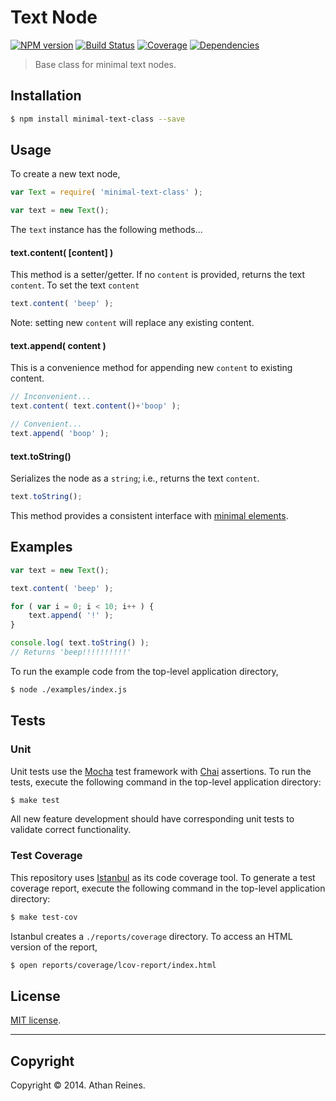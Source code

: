 Text Node
=========
[![NPM version][npm-image]][npm-url] [![Build Status][travis-image]][travis-url] [![Coverage][coveralls-image]][coveralls-url] [![Dependencies][dependencies-image]][dependencies-url]

> Base class for minimal text nodes.


## Installation

``` bash
$ npm install minimal-text-class --save
```


## Usage

To create a new text node,

``` javascript
var Text = require( 'minimal-text-class' );

var text = new Text();
```

The `text` instance has the following methods...


#### text.content( [content] )

This method is a setter/getter. If no `content` is provided, returns the text `content`. To set the text `content`

``` javascript
text.content( 'beep' );
```

Note: setting new `content` will replace any existing content.


#### text.append( content )

This is a convenience method for appending new `content` to existing content. 

``` javascript
// Inconvenient...
text.content( text.content()+'boop' );

// Convenient...
text.append( 'boop' );
```


#### text.toString()

Serializes the node as a `string`; i.e., returns the text `content`. 

``` javascript
text.toString();
```

This method provides a consistent interface with [minimal elements](https://github.com/element-io/element).


## Examples

``` javascript
var text = new Text();

text.content( 'beep' );

for ( var i = 0; i < 10; i++ ) {
	text.append( '!' );
}

console.log( text.toString() );
// Returns 'beep!!!!!!!!!!'
```

To run the example code from the top-level application directory,

``` bash
$ node ./examples/index.js
```


## Tests

### Unit

Unit tests use the [Mocha](http://visionmedia.github.io/mocha) test framework with [Chai](http://chaijs.com) assertions. To run the tests, execute the following command in the top-level application directory:

``` bash
$ make test
```

All new feature development should have corresponding unit tests to validate correct functionality.


### Test Coverage

This repository uses [Istanbul](https://github.com/gotwarlost/istanbul) as its code coverage tool. To generate a test coverage report, execute the following command in the top-level application directory:

``` bash
$ make test-cov
```

Istanbul creates a `./reports/coverage` directory. To access an HTML version of the report,

``` bash
$ open reports/coverage/lcov-report/index.html
```


## License

[MIT license](http://opensource.org/licenses/MIT). 


---
## Copyright

Copyright &copy; 2014. Athan Reines.



[npm-image]: http://img.shields.io/npm/v/minimal-text-class.svg
[npm-url]: https://npmjs.org/package/minimal-text-class

[travis-image]: http://img.shields.io/travis/element-io/minimal-text-class/master.svg
[travis-url]: https://travis-ci.org/element-io/minimal-text-class

[coveralls-image]: https://img.shields.io/coveralls/element-io/minimal-text-class/master.svg
[coveralls-url]: https://coveralls.io/r/element-io/minimal-text-class?branch=master

[dependencies-image]: http://img.shields.io/david/element-io/minimal-text-class.svg
[dependencies-url]: https://david-dm.org/element-io/minimal-text-class

[dev-dependencies-image]: http://img.shields.io/david/dev/element-io/minimal-text-class.svg
[dev-dependencies-url]: https://david-dm.org/dev/element-io/minimal-text-class

[github-issues-image]: http://img.shields.io/github/issues/element-io/minimal-text-class.svg
[github-issues-url]: https://github.com/element-io/minimal-text-class/issues